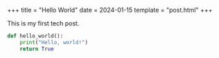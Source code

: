 +++
title = "Hello World"
date = 2024-01-15
template = "post.html"
+++

This is my first tech post.

```python
def hello_world():
    print("Hello, world!")
    return True
